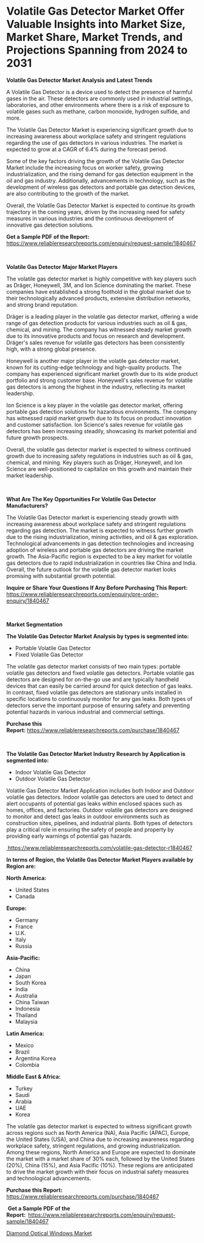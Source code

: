 <p><h1>Volatile Gas Detector Market Offer Valuable Insights into Market Size, Market Share, Market Trends, and Projections Spanning from 2024 to 2031</h1></p><p><strong>Volatile Gas Detector Market Analysis and Latest Trends</strong></p>
<p><p>A Volatile Gas Detector is a device used to detect the presence of harmful gases in the air. These detectors are commonly used in industrial settings, laboratories, and other environments where there is a risk of exposure to volatile gases such as methane, carbon monoxide, hydrogen sulfide, and more.</p><p>The Volatile Gas Detector Market is experiencing significant growth due to increasing awareness about workplace safety and stringent regulations regarding the use of gas detectors in various industries. The market is expected to grow at a CAGR of 6.4% during the forecast period.</p><p>Some of the key factors driving the growth of the Volatile Gas Detector Market include the increasing focus on worker safety, growing industrialization, and the rising demand for gas detection equipment in the oil and gas industry. Additionally, advancements in technology, such as the development of wireless gas detectors and portable gas detection devices, are also contributing to the growth of the market.</p><p>Overall, the Volatile Gas Detector Market is expected to continue its growth trajectory in the coming years, driven by the increasing need for safety measures in various industries and the continuous development of innovative gas detection solutions.</p></p>
<p><strong>Get a Sample PDF of the Report:&nbsp;</strong> <a href="https://www.reliableresearchreports.com/enquiry/request-sample/1840467">https://www.reliableresearchreports.com/enquiry/request-sample/1840467</a></p>
<p>&nbsp;</p>
<p><strong>Volatile Gas Detector Major Market Players</strong></p>
<p><p>The volatile gas detector market is highly competitive with key players such as Dräger, Honeywell, 3M, and Ion Science dominating the market. These companies have established a strong foothold in the global market due to their technologically advanced products, extensive distribution networks, and strong brand reputation.</p><p>Dräger is a leading player in the volatile gas detector market, offering a wide range of gas detection products for various industries such as oil & gas, chemical, and mining. The company has witnessed steady market growth due to its innovative products and focus on research and development. Dräger's sales revenue for volatile gas detectors has been consistently high, with a strong global presence.</p><p>Honeywell is another major player in the volatile gas detector market, known for its cutting-edge technology and high-quality products. The company has experienced significant market growth due to its wide product portfolio and strong customer base. Honeywell's sales revenue for volatile gas detectors is among the highest in the industry, reflecting its market leadership.</p><p>Ion Science is a key player in the volatile gas detector market, offering portable gas detection solutions for hazardous environments. The company has witnessed rapid market growth due to its focus on product innovation and customer satisfaction. Ion Science's sales revenue for volatile gas detectors has been increasing steadily, showcasing its market potential and future growth prospects.</p><p>Overall, the volatile gas detector market is expected to witness continued growth due to increasing safety regulations in industries such as oil & gas, chemical, and mining. Key players such as Dräger, Honeywell, and Ion Science are well-positioned to capitalize on this growth and maintain their market leadership.</p></p>
<p>&nbsp;</p>
<p><strong>What Are The Key Opportunities For Volatile Gas Detector Manufacturers?</strong></p>
<p><p>The Volatile Gas Detector market is experiencing steady growth with increasing awareness about workplace safety and stringent regulations regarding gas detection. The market is expected to witness further growth due to the rising industrialization, mining activities, and oil & gas exploration. Technological advancements in gas detection technologies and increasing adoption of wireless and portable gas detectors are driving the market growth. The Asia-Pacific region is expected to be a key market for volatile gas detectors due to rapid industrialization in countries like China and India. Overall, the future outlook for the volatile gas detector market looks promising with substantial growth potential.</p></p>
<p><strong>Inquire or Share Your Questions If Any Before Purchasing This Report:</strong> <a href="https://www.reliableresearchreports.com/enquiry/pre-order-enquiry/1840467">https://www.reliableresearchreports.com/enquiry/pre-order-enquiry/1840467</a></p>
<p>&nbsp;</p>
<p><strong>Market Segmentation</strong></p>
<p><strong>The Volatile Gas Detector Market Analysis by types is segmented into:</strong></p>
<p><ul><li>Portable Volatile Gas Detector</li><li>Fixed Volatile Gas Detector</li></ul></p>
<p><p>The volatile gas detector market consists of two main types: portable volatile gas detectors and fixed volatile gas detectors. Portable volatile gas detectors are designed for on-the-go use and are typically handheld devices that can easily be carried around for quick detection of gas leaks. In contrast, fixed volatile gas detectors are stationary units installed in specific locations to continuously monitor for any gas leaks. Both types of detectors serve the important purpose of ensuring safety and preventing potential hazards in various industrial and commercial settings.</p></p>
<p><strong>Purchase this Report:&nbsp;</strong><a href="https://www.reliableresearchreports.com/purchase/1840467">https://www.reliableresearchreports.com/purchase/1840467</a></p>
<p>&nbsp;</p>
<p><strong>The Volatile Gas Detector Market Industry Research by Application is segmented into:</strong></p>
<p><ul><li>Indoor Volatile Gas Detector</li><li>Outdoor Volatile Gas Detector</li></ul></p>
<p><p>Volatile Gas Detector Market Application includes both Indoor and Outdoor volatile gas detectors. Indoor volatile gas detectors are used to detect and alert occupants of potential gas leaks within enclosed spaces such as homes, offices, and factories. Outdoor volatile gas detectors are designed to monitor and detect gas leaks in outdoor environments such as construction sites, pipelines, and industrial plants. Both types of detectors play a critical role in ensuring the safety of people and property by providing early warnings of potential gas hazards.</p></p>
<p><a href="https://www.reliableresearchreports.com/volatile-gas-detector-r1840467">&nbsp;https://www.reliableresearchreports.com/volatile-gas-detector-r1840467</a></p>
<p><strong>In terms of Region, the Volatile Gas Detector Market Players available by Region are:</strong></p>
<p>
    <p> <strong> North America: </strong>
        <ul>
            <li>United States</li>
            <li>Canada</li>
        </ul>
        </p> 
    <p> <strong> Europe: </strong>
        <ul>
            <li>Germany</li>
            <li>France</li>
            <li>U.K.</li>
            <li>Italy</li>
            <li>Russia</li>
        </ul>
        </p> 
    <p> <strong> Asia-Pacific: </strong>
        <ul>
            <li>China</li>
            <li>Japan</li>
            <li>South Korea</li>
            <li>India</li>
            <li>Australia</li>
            <li>China Taiwan</li>
            <li>Indonesia</li>
            <li>Thailand</li>
            <li>Malaysia</li>
        </ul>
        </p> 
    <p> <strong> Latin America: </strong>
        <ul>
            <li>Mexico</li>
            <li>Brazil</li>
            <li>Argentina Korea</li>
            <li>Colombia</li>
        </ul>
        </p> 
    <p> <strong> Middle East & Africa: </strong>
        <ul>
            <li>Turkey</li>
            <li>Saudi</li>
            <li>Arabia</li>
            <li>UAE</li>
            <li>Korea</li>
        </ul>
    </p>
    </p>
<p><p>The volatile gas detector market is expected to witness significant growth across regions such as North America (NA), Asia Pacific (APAC), Europe, the United States (USA), and China due to increasing awareness regarding workplace safety, stringent regulations, and growing industrialization. Among these regions, North America and Europe are expected to dominate the market with a market share of 30% each, followed by the United States (20%), China (15%), and Asia Pacific (10%). These regions are anticipated to drive the market growth with their focus on industrial safety measures and technological advancements.</p></p>
<p><strong>Purchase this Report: </strong><a href="https://www.reliableresearchreports.com/purchase/1840467">https://www.reliableresearchreports.com/purchase/1840467</a></p>
<p>&nbsp;<strong>Get a Sample PDF of the Report:&nbsp;&nbsp;</strong><a href="https://www.reliableresearchreports.com/enquiry/request-sample/1840467">https://www.reliableresearchreports.com/enquiry/request-sample/1840467</a></p>
<p><strong></strong></p>
<p><p><a href="https://issuu.com/reportprime-2/docs/diamond-optical-windows-market-size-2030.pptx">Diamond Optical Windows Market</a></p></p>